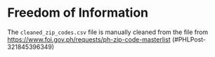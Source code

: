 # Freedom of Information

The `cleaned_zip_codes.csv` file is manually cleaned from the file from
https://www.foi.gov.ph/requests/ph-zip-code-masterlist (#PHLPost-321845396349)
